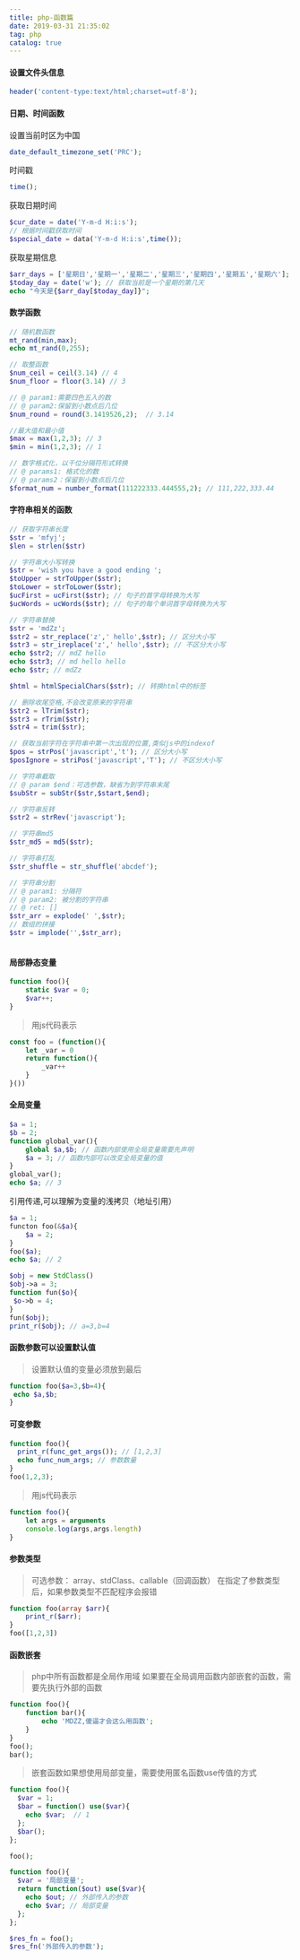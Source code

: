 ```yaml
---
title: php-函数篇
date: 2019-03-31 21:35:02
tag: php
catalog: true
---
```


#### 设置文件头信息
```php
header('content-type:text/html;charset=utf-8');
```
#### 日期、时间函数
设置当前时区为中国
```php
date_default_timezone_set('PRC');
```
时间戳
```php
time();
```
获取日期时间
```php
$cur_date = date('Y-m-d H:i:s');
// 根据时间戳获取时间
$special_date = data('Y-m-d H:i:s',time());
```
获取星期信息
```php
$arr_days = ['星期日','星期一','星期二','星期三','星期四','星期五','星期六'];
$today_day = date('w'); // 获取当前是一个星期的第几天
echo "今天是{$arr_day[$today_day]}";
```

#### 数学函数
```php
// 随机数函数
mt_rand(min,max);
echo mt_rand(0,255);
```
```php
// 取整函数
$num_ceil = ceil(3.14) // 4
$num_floor = floor(3.14) // 3

// @ param1:需要四色五入的数
// @ param2:保留到小数点后几位
$num_round = round(3.1419526,2);  // 3.14 
```
```php
//最大值和最小值
$max = max(1,2,3); // 3 
$min = min(1,2,3); // 1
```
```php
// 数字格式化，以千位分隔符形式转换
// @ params1: 格式化的数
// @ params2：保留到小数点后几位
$format_num = number_format(111222333.444555,2); // 111,222,333.44
```
#### 字符串相关的函数
```php
// 获取字符串长度
$str = 'mfyj';
$len = strlen($str) 
```
```php
// 字符串大小写转换
$str = 'wish you have a good ending ';
$toUpper = strToUpper($str);
$toLower = strToLower($str);
$ucFirst = ucFirst($str); // 句子的首字母转换为大写
$ucWords = ucWords($str); // 句子的每个单词首字母转换为大写
```
```php
// 字符串替换
$str = 'mdZz';
$str2 = str_replace('z',' hello',$str); // 区分大小写
$str3 = str_ireplace('z',' hello',$str); // 不区分大小写
echo $str2; // mdZ hello
echo $str3; // md hello hello
echo $str; // mdZz
```
```php
$html = htmlSpecialChars($str); // 转换html中的标签
```
```php
// 删除收尾空格,不会改变原来的字符串
$str2 = lTrim($str);
$str3 = rTrim($str);
$str4 = trim($str);
```
```php
// 获取当前字符在字符串中第一次出现的位置,类似js中的indexof
$pos = strPos('javascript','t'); // 区分大小写
$posIgnore = striPos('javascript','T'); // 不区分大小写
```
```php
// 字符串截取
// @ param $end：可选参数，缺省为到字符串末尾
$subStr = subStr($str,$start,$end);
```
```php
// 字符串反转
$str2 = strRev('javascript');
```
```php
// 字符串md5
$str_md5 = md5($str);
```
```php
// 字符串打乱
$str_shuffle = str_shuffle('abcdef');
```
```php
// 字符串分割
// @ param1: 分隔符
// @ param2: 被分割的字符串
// @ ret: []
$str_arr = explode(' ',$str);
// 数组的拼接
$str = implode('',$str_arr);
```
```php
```

#### 局部静态变量
```php
function foo(){
	static $var = 0;
	$var++;
}
```
> 用js代码表示
```js
const foo = (function(){
	let _var = 0
	return function(){
		_var++
	}
}())
```
#### 全局变量
```php
$a = 1;
$b = 2;
function global_var(){
	global $a,$b; // 函数内部使用全局变量需要先声明
	$a = 3; // 函数内部可以改变全局变量的值
}
global_var();
echo $a; // 3
```
引用传递,可以理解为变量的浅拷贝（地址引用）
```php
$a = 1;
functon foo(&$a){
	$a = 2;
}
foo($a);
echo $a; // 2
```
```php
$obj = new StdClass()
$obj->a = 3;
function fun($o){
 $o->b = 4;
}
fun($obj);
print_r($obj); // a=3,b=4

```
#### 函数参数可以设置默认值
> 设置默认值的变量必须放到最后
```php
function foo($a=3,$b=4){
 echo $a,$b;
}
```
#### 可变参数
```php
function foo(){
  print_r(func_get_args()); // [1,2,3]
  echo func_num_args; // 参数数量
}
foo(1,2,3);
```
> 用js代码表示
```js
function foo(){
	let args = arguments
	console.log(args,args.length)
}
```
#### 参数类型
> 可选参数： array、stdClass、callable（回调函数）
> 在指定了参数类型后，如果参数类型不匹配程序会报错
```php
function foo(array $arr){
	print_r($arr);
}
foo([1,2,3]) 
```
#### 函数嵌套
> php中所有函数都是全局作用域
> 如果要在全局调用函数内部嵌套的函数，需要先执行外部的函数
```php
function foo(){
	function bar(){
		echo 'MDZZ,傻逼才会这么用函数';
	}
}
foo();
bar();
```
> 嵌套函数如果想使用局部变量，需要使用匿名函数use传值的方式
```php
function foo(){
  $var = 1;
  $bar = function() use($var){
    echo $var;  // 1
  };
  $bar();
};

foo();
```
```php
function foo(){
  $var = '局部变量';
  return function($out) use($var){
    echo $out; // 外部传入的参数 
    echo $var; // 局部变量
  };
};

$res_fn = foo();
$res_fn('外部传入的参数');
```